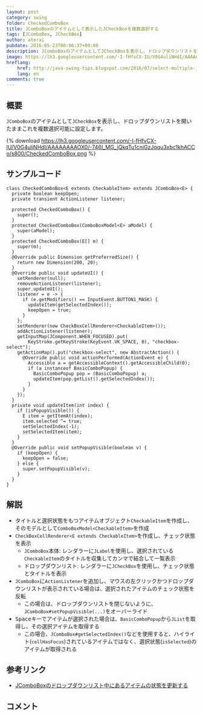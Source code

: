 ```yaml
---
layout: post
category: swing
folder: CheckedComboBox
title: JComboBoxのアイテムとして表示したJCheckBoxを複数選択する
tags: [JComboBox, JCheckBox]
author: aterai
pubdate: 2016-05-23T00:06:37+09:00
description: JComboBoxのアイテムとしてJCheckBoxを表示し、ドロップダウンリストを開いたままこれを複数選択可能に設定します。
image: https://lh3.googleusercontent.com/-I-fHfvCX-IU/V0G4uliNHdI/AAAAAAAAOX0/-746I_MG_jQkqTu1cniGzJqqu3xbc1khACCo/s800/CheckedComboBox.png
hreflang:
    href: http://java-swing-tips.blogspot.com/2016/07/select-multiple-jcheckbox-in-jcombobox.html
    lang: en
comments: true
---
```

## 概要
`JComboBox`のアイテムとして`JCheckBox`を表示し、ドロップダウンリストを開いたままこれを複数選択可能に設定します。

{% download https://lh3.googleusercontent.com/-I-fHfvCX-IU/V0G4uliNHdI/AAAAAAAAOX0/-746I_MG_jQkqTu1cniGzJqqu3xbc1khACCo/s800/CheckedComboBox.png %}

## サンプルコード
<pre class="prettyprint"><code>class CheckedComboBox&lt;E extends CheckableItem&gt; extends JComboBox&lt;E&gt; {
  private boolean keepOpen;
  private transient ActionListener listener;

  protected CheckedComboBox() {
    super();
  }
  protected CheckedComboBox(ComboBoxModel&lt;E&gt; aModel) {
    super(aModel);
  }
  protected CheckedComboBox(E[] m) {
    super(m);
  }
  @Override public Dimension getPreferredSize() {
    return new Dimension(200, 20);
  }
  @Override public void updateUI() {
    setRenderer(null);
    removeActionListener(listener);
    super.updateUI();
    listener = e -&gt; {
      if (e.getModifiers() == InputEvent.BUTTON1_MASK) {
        updateItem(getSelectedIndex());
        keepOpen = true;
      }
    };
    setRenderer(new CheckBoxCellRenderer&lt;CheckableItem&gt;());
    addActionListener(listener);
    getInputMap(JComponent.WHEN_FOCUSED).put(
        KeyStroke.getKeyStroke(KeyEvent.VK_SPACE, 0), "checkbox-select");
    getActionMap().put("checkbox-select", new AbstractAction() {
      @Override public void actionPerformed(ActionEvent e) {
        Accessible a = getAccessibleContext().getAccessibleChild(0);
        if (a instanceof BasicComboPopup) {
          BasicComboPopup pop = (BasicComboPopup) a;
          updateItem(pop.getList().getSelectedIndex());
        }
      }
    });
  }
  private void updateItem(int index) {
    if (isPopupVisible()) {
      E item = getItemAt(index);
      item.selected ^= true;
      setSelectedIndex(-1);
      setSelectedItem(item);
    }
  }
  @Override public void setPopupVisible(boolean v) {
    if (keepOpen) {
      keepOpen = false;
    } else {
      super.setPopupVisible(v);
    }
  }
}
</code></pre>

## 解説
- タイトルと選択状態をもつアイテムオブジェクト`CheckableItem`を作成し、そのモデルとして`ComboBoxModel<CheckableItem>`を作成
- `CheckBoxCellRenderer<E extends CheckableItem>`を作成し、チェック状態を表示
    - `JComboBox`本体: レンダラーに`JLabel`を使用し、選択されている`CheckableItem`のタイトルを収集してカンマで結合して一覧表示
    - ドロップダウンリスト: レンダラーに`JCheckBox`を使用し、チェック状態とタイトルを表示
- `JComboBox`に`ActionListener`を追加し、マウスの左クリックかつドロップダウンリストが表示されている場合は、選択されたアイテムのチェック状態を反転
    - この場合は、ドロップダウンリストを閉じないように、`JComboBox#setPopupVisible(...)`をオーバーライド
- <kbd>Space</kbd>キーでアイテムが選択された場合は、`BasicComboPopup`から`JList`を取得し、その選択アイテムを取得する
    - この場合、`JComboBox#getSelectedIndex()`などを使用すると、ハイライト(`cellHasFocus`)されているアイテムではなく、選択状態(`isSelected`)のアイテムが取得される

<!-- dummy comment line for breaking list -->

## 参考リンク
- [JComboBoxのドロップダウンリスト中にあるアイテムの状態を更新する](http://ateraimemo.com/Swing/UpdateComboBoxItem.html)

<!-- dummy comment line for breaking list -->

## コメント
